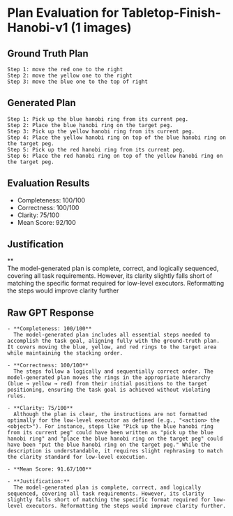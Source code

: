 # Plan Evaluation for Tabletop-Finish-Hanobi-v1 (1 images)

## Ground Truth Plan
```
Step 1: move the red one to the right
Step 2: move the yellow one to the right
Step 3: move the blue one to the top of right
```

## Generated Plan
```
Step 1: Pick up the blue hanobi ring from its current peg.
Step 2: Place the blue hanobi ring on the target peg.
Step 3: Pick up the yellow hanobi ring from its current peg.
Step 4: Place the yellow hanobi ring on top of the blue hanobi ring on the target peg.
Step 5: Pick up the red hanobi ring from its current peg.
Step 6: Place the red hanobi ring on top of the yellow hanobi ring on the target peg.
```

## Evaluation Results
- Completeness: 100/100
- Correctness: 100/100
- Clarity: 75/100
- Mean Score: 92/100

## Justification
**  
  The model-generated plan is complete, correct, and logically sequenced, covering all task requirements. However, its clarity slightly falls short of matching the specific format required for low-level executors. Reformatting the steps would improve clarity further

## Raw GPT Response
```
- **Completeness: 100/100**  
  The model-generated plan includes all essential steps needed to accomplish the task goal, aligning fully with the ground-truth plan. It covers moving the blue, yellow, and red rings to the target area while maintaining the stacking order.  

- **Correctness: 100/100**  
  The steps follow a logically and sequentially correct order. The model-generated plan moves the rings in the appropriate hierarchy (blue → yellow → red) from their initial positions to the target positioning, ensuring the task goal is achieved without violating rules.  

- **Clarity: 75/100**  
  Although the plan is clear, the instructions are not formatted optimally for the low-level executor as defined (e.g., "<action> the <object>"). For instance, steps like "Pick up the blue hanobi ring from its current peg" could have been written as "pick up the blue hanobi ring" and "place the blue hanobi ring on the target peg" could have been "put the blue hanobi ring on the target peg." While the description is understandable, it requires slight rephrasing to match the clarity standard for low-level execution.  

- **Mean Score: 91.67/100**  

- **Justification:**  
  The model-generated plan is complete, correct, and logically sequenced, covering all task requirements. However, its clarity slightly falls short of matching the specific format required for low-level executors. Reformatting the steps would improve clarity further.
```
